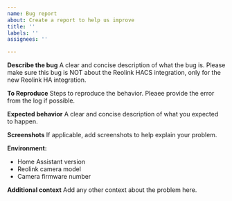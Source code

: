```yaml
---
name: Bug report
about: Create a report to help us improve
title: ''
labels: ''
assignees: ''

---
```


**Describe the bug**
A clear and concise description of what the bug is. Please make sure this bug is NOT about the Reolink HACS integration, only for the new Reolink HA integration.

**To Reproduce**
Steps to reproduce the behavior. Pleaee provide the error from the log if possible.

**Expected behavior**
A clear and concise description of what you expected to happen.

**Screenshots**
If applicable, add screenshots to help explain your problem.

**Environment:**
 - Home Assistant version
 - Reolink camera model
 - Camera firmware number

**Additional context**
Add any other context about the problem here.
